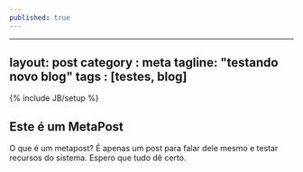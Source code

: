 ```yaml
---
published: true
---
```


---
layout: post
category : meta
tagline: "testando novo blog"
tags : [testes, blog]
---
{% include JB/setup %}

## Este é um MetaPost

O que é um metapost? É apenas um post para falar dele mesmo e testar recursos do sistema. Espero que tudo dê certo.
